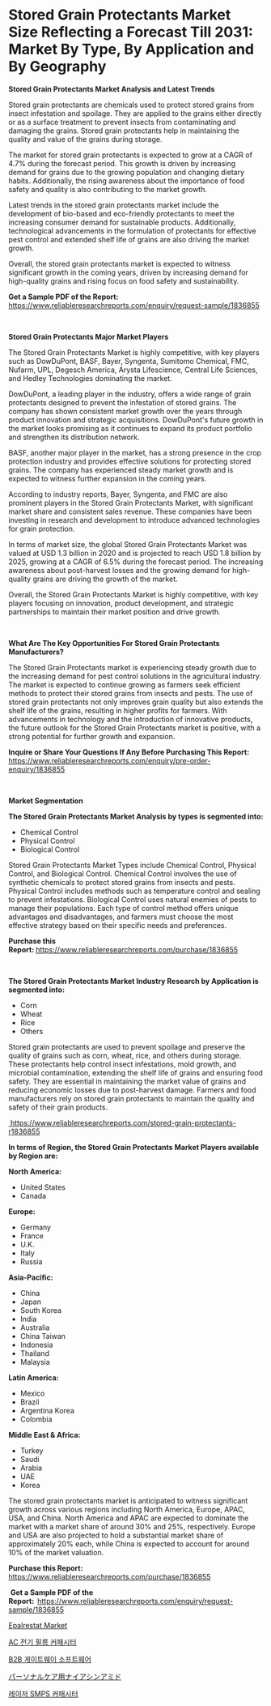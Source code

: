 <p><h1>Stored Grain Protectants Market Size Reflecting a Forecast Till 2031: Market By Type, By Application and By Geography</h1></p><p><strong>Stored Grain Protectants Market Analysis and Latest Trends</strong></p>
<p><p>Stored grain protectants are chemicals used to protect stored grains from insect infestation and spoilage. They are applied to the grains either directly or as a surface treatment to prevent insects from contaminating and damaging the grains. Stored grain protectants help in maintaining the quality and value of the grains during storage.</p><p>The market for stored grain protectants is expected to grow at a CAGR of 4.7% during the forecast period. This growth is driven by increasing demand for grains due to the growing population and changing dietary habits. Additionally, the rising awareness about the importance of food safety and quality is also contributing to the market growth.</p><p>Latest trends in the stored grain protectants market include the development of bio-based and eco-friendly protectants to meet the increasing consumer demand for sustainable products. Additionally, technological advancements in the formulation of protectants for effective pest control and extended shelf life of grains are also driving the market growth.</p><p>Overall, the stored grain protectants market is expected to witness significant growth in the coming years, driven by increasing demand for high-quality grains and rising focus on food safety and sustainability.</p></p>
<p><strong>Get a Sample PDF of the Report:&nbsp;</strong> <a href="https://www.reliableresearchreports.com/enquiry/request-sample/1836855">https://www.reliableresearchreports.com/enquiry/request-sample/1836855</a></p>
<p>&nbsp;</p>
<p><strong>Stored Grain Protectants Major Market Players</strong></p>
<p><p>The Stored Grain Protectants Market is highly competitive, with key players such as DowDuPont, BASF, Bayer, Syngenta, Sumitomo Chemical, FMC, Nufarm, UPL, Degesch America, Arysta Lifescience, Central Life Sciences, and Hedley Technologies dominating the market.</p><p>DowDuPont, a leading player in the industry, offers a wide range of grain protectants designed to prevent the infestation of stored grains. The company has shown consistent market growth over the years through product innovation and strategic acquisitions. DowDuPont's future growth in the market looks promising as it continues to expand its product portfolio and strengthen its distribution network.</p><p>BASF, another major player in the market, has a strong presence in the crop protection industry and provides effective solutions for protecting stored grains. The company has experienced steady market growth and is expected to witness further expansion in the coming years.</p><p>According to industry reports, Bayer, Syngenta, and FMC are also prominent players in the Stored Grain Protectants Market, with significant market share and consistent sales revenue. These companies have been investing in research and development to introduce advanced technologies for grain protection.</p><p>In terms of market size, the global Stored Grain Protectants Market was valued at USD 1.3 billion in 2020 and is projected to reach USD 1.8 billion by 2025, growing at a CAGR of 6.5% during the forecast period. The increasing awareness about post-harvest losses and the growing demand for high-quality grains are driving the growth of the market.</p><p>Overall, the Stored Grain Protectants Market is highly competitive, with key players focusing on innovation, product development, and strategic partnerships to maintain their market position and drive growth.</p></p>
<p>&nbsp;</p>
<p><strong>What Are The Key Opportunities For Stored Grain Protectants Manufacturers?</strong></p>
<p><p>The Stored Grain Protectants market is experiencing steady growth due to the increasing demand for pest control solutions in the agricultural industry. The market is expected to continue growing as farmers seek efficient methods to protect their stored grains from insects and pests. The use of stored grain protectants not only improves grain quality but also extends the shelf life of the grains, resulting in higher profits for farmers. With advancements in technology and the introduction of innovative products, the future outlook for the Stored Grain Protectants market is positive, with a strong potential for further growth and expansion.</p></p>
<p><strong>Inquire or Share Your Questions If Any Before Purchasing This Report:</strong> <a href="https://www.reliableresearchreports.com/enquiry/pre-order-enquiry/1836855">https://www.reliableresearchreports.com/enquiry/pre-order-enquiry/1836855</a></p>
<p>&nbsp;</p>
<p><strong>Market Segmentation</strong></p>
<p><strong>The Stored Grain Protectants Market Analysis by types is segmented into:</strong></p>
<p><ul><li>Chemical Control</li><li>Physical Control</li><li>Biological Control</li></ul></p>
<p><p>Stored Grain Protectants Market Types include Chemical Control, Physical Control, and Biological Control. Chemical Control involves the use of synthetic chemicals to protect stored grains from insects and pests. Physical Control includes methods such as temperature control and sealing to prevent infestations. Biological Control uses natural enemies of pests to manage their populations. Each type of control method offers unique advantages and disadvantages, and farmers must choose the most effective strategy based on their specific needs and preferences.</p></p>
<p><strong>Purchase this Report:&nbsp;</strong><a href="https://www.reliableresearchreports.com/purchase/1836855">https://www.reliableresearchreports.com/purchase/1836855</a></p>
<p>&nbsp;</p>
<p><strong>The Stored Grain Protectants Market Industry Research by Application is segmented into:</strong></p>
<p><ul><li>Corn</li><li>Wheat</li><li>Rice</li><li>Others</li></ul></p>
<p><p>Stored grain protectants are used to prevent spoilage and preserve the quality of grains such as corn, wheat, rice, and others during storage. These protectants help control insect infestations, mold growth, and microbial contamination, extending the shelf life of grains and ensuring food safety. They are essential in maintaining the market value of grains and reducing economic losses due to post-harvest damage. Farmers and food manufacturers rely on stored grain protectants to maintain the quality and safety of their grain products.</p></p>
<p><a href="https://www.reliableresearchreports.com/stored-grain-protectants-r1836855">&nbsp;https://www.reliableresearchreports.com/stored-grain-protectants-r1836855</a></p>
<p><strong>In terms of Region, the Stored Grain Protectants Market Players available by Region are:</strong></p>
<p>
    <p> <strong> North America: </strong>
        <ul>
            <li>United States</li>
            <li>Canada</li>
        </ul>
        </p> 
    <p> <strong> Europe: </strong>
        <ul>
            <li>Germany</li>
            <li>France</li>
            <li>U.K.</li>
            <li>Italy</li>
            <li>Russia</li>
        </ul>
        </p> 
    <p> <strong> Asia-Pacific: </strong>
        <ul>
            <li>China</li>
            <li>Japan</li>
            <li>South Korea</li>
            <li>India</li>
            <li>Australia</li>
            <li>China Taiwan</li>
            <li>Indonesia</li>
            <li>Thailand</li>
            <li>Malaysia</li>
        </ul>
        </p> 
    <p> <strong> Latin America: </strong>
        <ul>
            <li>Mexico</li>
            <li>Brazil</li>
            <li>Argentina Korea</li>
            <li>Colombia</li>
        </ul>
        </p> 
    <p> <strong> Middle East & Africa: </strong>
        <ul>
            <li>Turkey</li>
            <li>Saudi</li>
            <li>Arabia</li>
            <li>UAE</li>
            <li>Korea</li>
        </ul>
    </p>
    </p>
<p><p>The stored grain protectants market is anticipated to witness significant growth across various regions including North America, Europe, APAC, USA, and China. North America and APAC are expected to dominate the market with a market share of around 30% and 25%, respectively. Europe and USA are also projected to hold a substantial market share of approximately 20% each, while China is expected to account for around 10% of the market valuation.</p></p>
<p><strong>Purchase this Report: </strong><a href="https://www.reliableresearchreports.com/purchase/1836855">https://www.reliableresearchreports.com/purchase/1836855</a></p>
<p>&nbsp;<strong>Get a Sample PDF of the Report:&nbsp;&nbsp;</strong><a href="https://www.reliableresearchreports.com/enquiry/request-sample/1836855">https://www.reliableresearchreports.com/enquiry/request-sample/1836855</a></p>
<p><strong></strong></p>
<p><p><a href="https://github.com/sahltyb2/Market-Research-Report-List-1/blob/main/epalrestat-market.md">Epalrestat Market</a></p><p><a href="https://github.com/nhaiquang84/Market-Research-Report-List-1/blob/main/9630735101165.md">AC 전기 필름 커패시터</a></p><p><a href="https://medium.com/@santiagojast/b2b-%EA%B2%8C%EC%9D%B4%ED%8A%B8%EC%9B%A8%EC%9D%B4-%EC%86%8C%ED%94%84%ED%8A%B8%EC%9B%A8%EC%96%B4-%EC%8B%9C%EC%9E%A5-%EC%9C%A0%ED%98%95-%EC%9D%91%EC%9A%A9-%EB%B0%8F-%EC%A7%80%EB%A6%AC%EC%97%90-%EB%8C%80%ED%95%9C-%ED%8F%AC%EA%B4%84%EC%A0%81%EC%9D%B8-%ED%8F%89%EA%B0%80-6223b31918df">B2B 게이트웨이 소프트웨어</a></p><p><a href="https://github.com/NikitaBruen/Market-Research-Report-List-1/blob/main/2082175122227.md">パーソナルケア用ナイアシンアミド</a></p><p><a href="https://github.com/airdroplover110/Market-Research-Report-List-1/blob/main/7517563101166.md">레이저 SMPS 커패시터</a></p></p>
